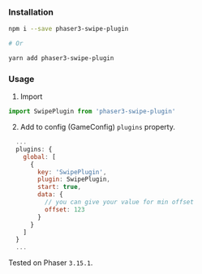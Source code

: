 ### Installation

```bash
npm i --save phaser3-swipe-plugin

# Or 

yarn add phaser3-swipe-plugin
```

### Usage

1. Import
```js
import SwipePlugin from 'phaser3-swipe-plugin'
```

2. Add to config (GameConfig) `plugins` property.

```js
  ...
  plugins: {
    global: [
      {
        key: 'SwipePlugin',
        plugin: SwipePlugin,
        start: true,
        data: {
          // you can give your value for min offset
          offset: 123
        }
      }
    ]
  }
  ...
```

Tested on Phaser `3.15.1`.

